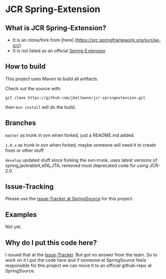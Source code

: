 # JCR Spring-Extension
## What is JCR Spring-Extension?

* It is an clone/fork from [here] (https://src.springframework.org/svn/se-jcr/)
* It is not listed as an official [Spring-Extension](http://www.springsource.org/extensions)

## How to build

This project uses Maven to build all artifacts.

Check out the source with:

`git clone https://github.com/jbellmann/jcr-springextension.git`

then `mvn install` will do the build.

## Branches

`master` as trunk in svn when forked, just a README.md added.

`1.0.x` as trunk in svn when forked, maybe someone will need it to create fixes or other stuff

`develop` updated stuff since forking the svn-trunk, uses latest versions of spring,jackrabbit,slf4j,JTA, removed most deprecated code for using JCR-2.0

## Issue-Tracking

Please use the [Issue-Tracker at SpringSource](https://jira.springsource.org/browse/SEJCR) for this project.

## Examples

Not yet.

## Why do I put this code here?

I issued that at the [Issue-Tracker](https://jira.springsource.org/browse/SEJCR-21). But got no answer from the team.
So to work on it I put the code here and if someone at SpringSource feels responsible for this project we can move it to an official github-repo at SpringSource.